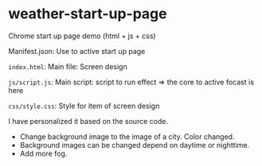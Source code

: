 # weather-start-up-page
Chrome start up page demo (html + js + css)

Manifest.json: Use to active start up page

`index.html`: Main file: Screen design 

`js/script.js`: Main script: script to run effect => the core to active focast is here

`css/style.css`: Style for item of screen design

I have personalized it based on the source code.
- Change background image to the image of a city. Color changed.
- Background images can be changed depend on daytime or nighttime.
- Add more fog.
